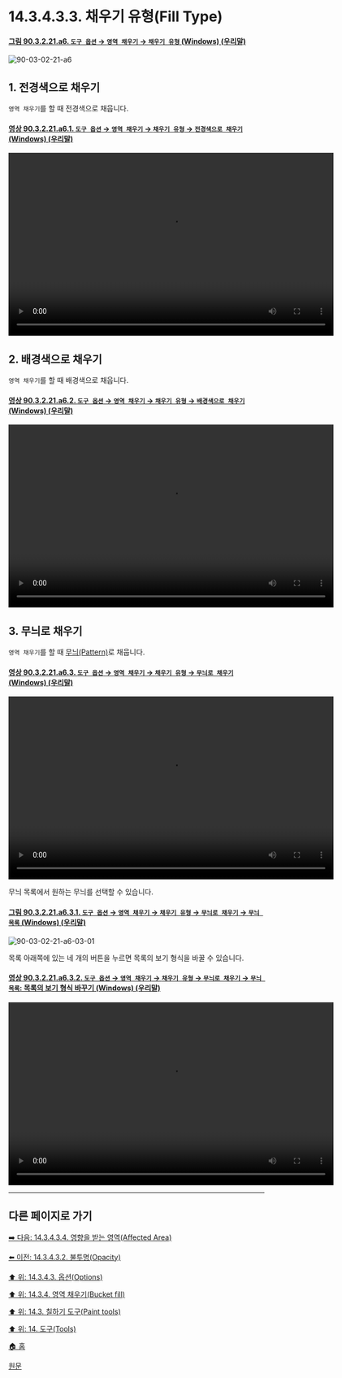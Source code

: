 # 14.3.4.3.3. 채우기 유형(Fill Type)

<a id="90-03-02-21-a6"></a>

#### [그림 90.3.2.21.a6. `도구 옵션` → `영역 채우기` → `채우기 유형` (Windows) (우리말)](./90-03-02-21-bucket_fill.md#90-03-02-21-a6)
![90-03-02-21-a6](https://github.com/wonder13662/gimp/assets/15767104/f61767e0-bb49-4fe5-bb42-8c472f13b609)

## 1. 전경색으로 채우기
`영역 채우기`를 할 때 전경색으로 채웁니다.

<a id="90-03-02-21-a6-01"></a>

#### [영상 90.3.2.21.a6.1. `도구 옵션` → `영역 채우기` → `채우기 유형` → `전경색으로 채우기` (Windows) (우리말)](./90-03-02-21-bucket_fill.md#90-03-02-21-a6-01)
<video controls="controls" width="640" height="360" src="https://github.com/wonder13662/gimp/assets/15767104/726ed0c3-99b3-4be1-8455-b38b778aadfd"></video>

## 2. 배경색으로 채우기
`영역 채우기`를 할 때 배경색으로 채웁니다.

<a id="90-03-02-21-a6-02"></a>

#### [영상 90.3.2.21.a6.2. `도구 옵션` → `영역 채우기` → `채우기 유형` → `배경색으로 채우기` (Windows) (우리말)](./90-03-02-21-bucket_fill.md#90-03-02-21-a6-02)
<video controls="controls" width="640" height="360" src="https://github.com/wonder13662/gimp/assets/15767104/603914d0-4ae1-44d5-ba57-fd11d1f73150"></video>

## 3. 무늬로 채우기
`영역 채우기`를 할 때 [무늬(Pattern)](./19-glossaryx-pattern.md)로 채웁니다.

<a id="90-03-02-21-a6-03"></a>

#### [영상 90.3.2.21.a6.3. `도구 옵션` → `영역 채우기` → `채우기 유형` → `무늬로 채우기` (Windows) (우리말)](./90-03-02-21-bucket_fill.md#90-03-02-21-a6-03)
<video controls="controls" width="640" height="360" src="https://github.com/wonder13662/gimp/assets/15767104/cb4d0768-10ab-49b0-bfab-e4c2b0b73ba3"></video>

무늬 목록에서 원하는 무늬를 선택할 수 있습니다.

<a id="90-03-02-21-a6-03-01"></a>

#### [그림 90.3.2.21.a6.3.1. `도구 옵션` → `영역 채우기` → `채우기 유형` → `무늬로 채우기` → `무늬 목록` (Windows) (우리말)](./90-03-02-21-bucket_fill.md#90-03-02-21-a6-03-01)
![90-03-02-21-a6-03-01](https://github.com/wonder13662/gimp/assets/15767104/dbbc5c02-e42d-486c-8201-37114c39709b)

목록 아래쪽에 있는 네 개의 버튼을 누르면 목록의 보기 형식을 바꿀 수 있습니다.

<a id="90-03-02-21-a6-03-02"></a>

#### [영상 90.3.2.21.a6.3.2. `도구 옵션` → `영역 채우기` → `채우기 유형` → `무늬로 채우기` → `무늬 목록`: 목록의 보기 형식 바꾸기 (Windows) (우리말)](./90-03-02-21-bucket_fill.md#90-03-02-21-a6-03-02)
<video controls="controls" width="640" height="360" src="https://github.com/wonder13662/gimp/assets/15767104/823a5e3f-27dc-47db-bbe9-84495eca30c7"></video>

***

## 다른 페이지로 가기

[➡️ 다음: 14.3.4.3.4. 영향을 받는 영역(Affected Area)](./14-03-04-03-04-00-affected_area.md)

[⬅️ 이전: 14.3.4.3.2. 불투명(Opacity)](./14-03-04-03-02-opacity.md)

[⬆️ 위: 14.3.4.3. 옵션(Options)](./14-03-04-03-00-options.md)

[⬆️ 위: 14.3.4. 영역 채우기(Bucket fill)](./14-03-04-00-bucket-fill.md)

[⬆️ 위: 14.3. 칠하기 도구(Paint tools)](./14-03-00-paint_tools.md)

[⬆️ 위: 14. 도구(Tools)](./14-00-tools.md)

[🏠 홈](./00-home.md)

[원문](https://docs.gimp.org/2.10/ko/gimp-tool-bucket-fill.html#idm12556)
